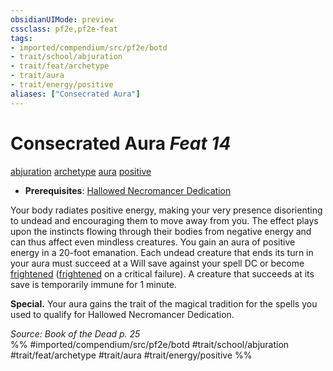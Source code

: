 ```yaml
---
obsidianUIMode: preview
cssclass: pf2e,pf2e-feat
tags:
- imported/compendium/src/pf2e/botd
- trait/school/abjuration
- trait/feat/archetype
- trait/aura
- trait/energy/positive
aliases: ["Consecrated Aura"]
---
```

# Consecrated Aura  *Feat 14*  
[abjuration](abjuration.md)  [archetype](archetype.md)  [aura](rules/traits/aura.md)  [positive](positive.md)  

- **Prerequisites**: [Hallowed Necromancer Dedication](hallowed-necromancer-dedication-botd.md)

Your body radiates positive energy, making your very presence disorienting to undead and encouraging them to move away from you. The effect plays upon the instincts flowing through their bodies from negative energy and can thus affect even mindless creatures. You gain an aura of positive energy in a 20-foot emanation. Each undead creature that ends its turn in your aura must succeed at a Will save against your spell DC or become [frightened](conditions.md#Frightened) ([frightened](conditions.md#Frightened) on a critical failure). A creature that succeeds at its save is temporarily immune for 1 minute.

**Special.** Your aura gains the trait of the magical tradition for the spells you used to qualify for Hallowed Necromancer Dedication.

*Source: Book of the Dead p. 25*  
%% #imported/compendium/src/pf2e/botd #trait/school/abjuration #trait/feat/archetype #trait/aura #trait/energy/positive %%